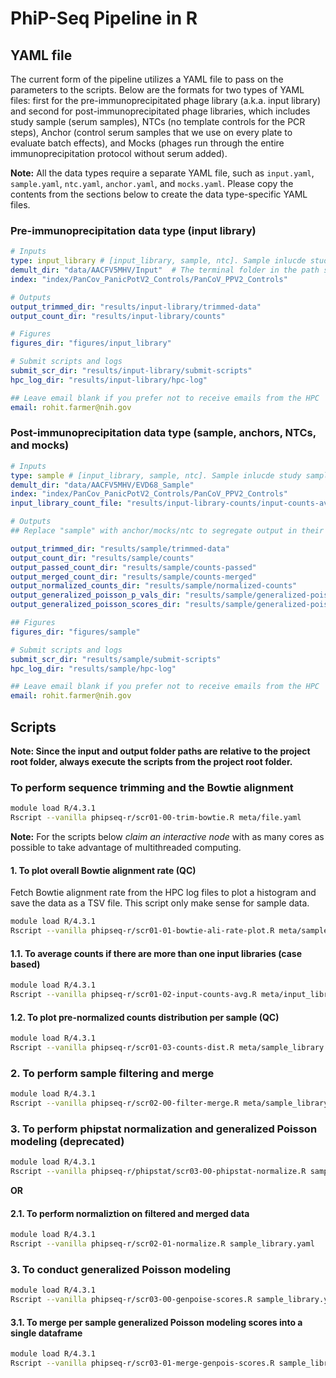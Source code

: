 # PhiP-Seq Pipeline in R

## YAML file

The current form of the pipeline utilizes a YAML file to pass on the parameters to the scripts. Below are the formats for two types of YAML files: first for the pre-immunoprecipitated phage library (a.k.a. input library) and second for post-immunoprecipitated phage libraries, which includes study sample (serum samples), NTCs (no template controls for the PCR steps), Anchor (control serum samples that we use on every plate to evaluate batch effects), and Mocks (phages run through the entire immunoprecipitation protocol without serum added). 

**Note:** All the data types require a separate YAML file, such as `input.yaml`, `sample.yaml`, `ntc.yaml`, `anchor.yaml`, and `mocks.yaml`. Please copy the contents from the sections below to create the data type-specific YAML files. 

### Pre-immunoprecipitation data type (input library)
```yaml
# Inputs
type: input_library # [input_library, sample, ntc]. Sample inlucde study samples, anchors, and mocks.
demult_dir: "data/AACFV5MHV/Input"  # The terminal folder in the path should lead to sub folders per sample. These subfolders should have two FASTQ files with forward and reverse reads.
index: "index/PanCov_PanicPotV2_Controls/PanCoV_PPV2_Controls"

# Outputs
output_trimmed_dir: "results/input-library/trimmed-data"
output_count_dir: "results/input-library/counts"

# Figures
figures_dir: "figures/input_library"

# Submit scripts and logs
submit_scr_dir: "results/input-library/submit-scripts"
hpc_log_dir: "results/input-library/hpc-log"

## Leave email blank if you prefer not to receive emails from the HPC
email: rohit.farmer@nih.gov
```

### Post-immunoprecipitation data type (sample, anchors, NTCs, and mocks)
```yaml
# Inputs
type: sample # [input_library, sample, ntc]. Sample inlucde study samples, anchors, and mocks.
demult_dir: "data/AACFV5MHV/EVD68_Sample"
index: "index/PanCov_PanicPotV2_Controls/PanCoV_PPV2_Controls"
input_library_count_file: "results/input-library-counts/input-counts-avg.tsv"

# Outputs
## Replace "sample" with anchor/mocks/ntc to segregate output in their respective folders

output_trimmed_dir: "results/sample/trimmed-data"
output_count_dir: "results/sample/counts"
output_passed_count_dir: "results/sample/counts-passed"
output_merged_count_dir: "results/sample/counts-merged"
output_normalized_counts_dir: "results/sample/normalized-counts"
output_generalized_poisson_p_vals_dir: "results/sample/generalized-poisson-p-vals"
output_generalized_poisson_scores_dir: "results/sample/generalized-poisson-scores"

## Figures
figures_dir: "figures/sample"

# Submit scripts and logs
submit_scr_dir: "results/sample/submit-scripts"
hpc_log_dir: "results/sample/hpc-log"

## Leave email blank if you prefer not to receive emails from the HPC
email: rohit.farmer@nih.gov 
```

## Scripts
**Note: Since the input and output folder paths are relative to the project root folder, always execute the scripts from the project root folder.**

### To perform sequence trimming and the Bowtie alignment

```bash
module load R/4.3.1
Rscript --vanilla phipseq-r/scr01-00-trim-bowtie.R meta/file.yaml
```

**Note:** For the scripts below *claim an interactive node* with as many cores as possible to take advantage of multithreaded computing. 

#### 1. To plot overall Bowtie alignment rate (QC)
Fetch Bowtie alignment rate from the HPC log files to plot a histogram and save the data as a TSV file. This script only make sense for sample data.
```bash
module load R/4.3.1
Rscript --vanilla phipseq-r/scr01-01-bowtie-ali-rate-plot.R meta/sample_library.yaml
```

#### 1.1. To average counts if there are more than one input libraries (case based)
```bash
module load R/4.3.1
Rscript --vanilla phipseq-r/scr01-02-input-counts-avg.R meta/input_library.yaml
```

#### 1.2. To plot pre-normalized counts distribution per sample (QC)
```bash
module load R/4.3.1
Rscript --vanilla phipseq-r/scr01-03-counts-dist.R meta/sample_library.yaml
```

### 2. To perform sample filtering and merge
```bash
module load R/4.3.1
Rscript --vanilla phipseq-r/scr02-00-filter-merge.R meta/sample_library.yaml
```

### 3. To perform phipstat normalization and generalized Poisson modeling (deprecated) 
```bash
module load R/4.3.1
Rscript --vanilla phipseq-r/phipstat/scr03-00-phipstat-normalize.R sample_library.yaml
```


**OR**


#### 2.1. To perform normaliztion on filtered and merged data
```bash
module load R/4.3.1
Rscript --vanilla phipseq-r/scr02-01-normalize.R sample_library.yaml
```

### 3. To conduct generalized Poisson modeling 
```bash
module load R/4.3.1
Rscript --vanilla phipseq-r/scr03-00-genpoise-scores.R sample_library.yaml
```

#### 3.1. To merge per sample generalized Poisson modeling scores into a single dataframe
```bash
module load R/4.3.1
Rscript --vanilla phipseq-r/scr03-01-merge-genpois-scores.R sample_library.yaml
```




